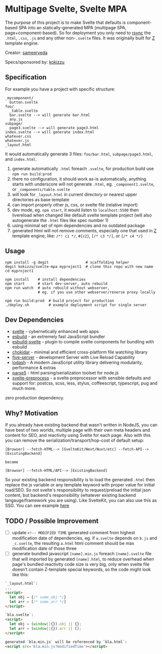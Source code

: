 # Multipage Svelte, Svelte MPA

The purpose of this project is to make Svelte that defaults is component-based SPA into an statically-generated MPA (multipage SPA, page+component-based). 
So for deployment you only need to [rsync](//rsync.samba.org/) the `.html`, `.css`, `.js` and any other non-`.svelte` files. 
It was originally built for [Z](https://github.com/kokizzu/gotro/tree/master/Z) template engine.

Creator: [sameerveda](//github.com/sameerveda)

Specs/sponsored by: [kokizzu](//github.com/kokizzu)

## Specification

For example you have a project with specific structure:

```shell
_mycomponent/
  button.svelte
foo/
  _table.svelte
  bar.svelte --> will generate bar.html
  any.js
subpage/
  page3.svelte --> will generate page3.html
index.svelte --> will generate index.html
whatever.css
whatever.js
_layout.html
```

It would automatically generate 3 files: `foo/bar.html`, `subpage/page3.html`, and `index.html`.

1. generate automatically `.html` foreach `.svelte`, for production build use `npm run build:prod`
2. there no configuration, it should work as-is automatically, anything starts with underscore will not generate `.html`, eg. `_component1.svelte`, or `_components/table.svelte`
3. will look for `_layout.html` in current directory or nearest upper directories as base template
4. can import properly other js, css, or svelte file (relative import)
5. dev mode, eg. `npm start`, it would listen to `localhost:5500` then livereload when changed like default svelte template project (will also autogenerate the `.html` files like spec number 1)
6. using minimal set of npm dependencies and no outdated package
7. generated html will not remove comments, especially one that used in [Z](https://github.com/kokizzu/gotro/tree/master/Z) template engine, like: `/*! c1 */`, `#{c2}`, `[/* c3 */]`, or `{/* c4 */}`

## Usage

```shell
npm install -g degit                 # scaffolding helper
degit kokizzu/svelte-mpa myproject1  # clone this repo with new name
cd myproject1                        

npm install    # install dependencies
npm start      # start dev-server, auto rebuild
npm run watch  # auto rebuild without webserver, 
               # eg. if you use other webserver/reverse proxy locally

npm run build:prod  # build project for production
./deploy.sh         # example deployment script for single server
```

## Dev Dependencies

- [svelte](//svelte.dev/) - cybernetically enhanced web apps
- [esbuild](//esbuild.github.io/) - an extremely fast JavaScript bundler
- [esbuild-svelte](//github.com/EMH333/esbuild-svelte) - plugin to compile svelte components for bundling with esbuild
- [chokidar](//github.com/paulmillr/chokidar) - minimal and efficient cross-platform file watching library
- [five-server](//github.com/yandeu/five-server) - development Server with Live Reload Capability
- [lodash](//lodash.com) - A modern JavaScript utility library delivering modularity, performance & extras
- [parse5](//github.com/inikulin/parse5) - html parsing/serialization toolset for node.js
- [svelte-preprocess](//github.com/sveltejs/svelte-preprocess) - a svelte preprocessor with sensible defaults and support for: postcss, scss, less, stylus, coffeescript, typescript, pug and much more.

zero production dependency.

## Why? Motivation

If you already have existing backend that wasn't written in NodeJS, you can have best of two worlds, multiple page with their own meta headers and content for SEO, and reactivity using Svelte for each page. Also with this you can remove the serialization/transport/hop-cost of default setup:

```
[Browser] --fetch-HTML--> [SvelteKit/Next/Nuxt/etc] --fetch-API--> [ExistingBackend]

became

[Browser] --fetch-HTML/API--> [ExistingBackend]
```

So your existing backend responsibility is to load the generated `.html` then replace the js variable or any template keyword with proper value for initial load/SEO. So not svelte's responsibility to request/preload the initial json content, but backend's responsibility (whatever existing backend langauge/framework you are using). Like SvelteKit, you can also use this as SSG. You can see example [here](//github.com/kokizzu/sveltefiber)

## TODO / Possible Improvement

- [ ] update `<!-- MODIFIED TIME` generated comment from highest modification date of dependencies, eg. if `a.svelte` depends on `b.js` and `_c.svelte`, the resulting `a.html` html comment should be max modification date of those three 
- [ ] generate bundled javascript `[name].min.js` foreach `[name].svelte` file that will imported by generated `[name].html`, to reduce overhead when page's bundled reactivity code size is very big, only when svelte file doesn't contain Z-template special keywords, so the code might look like this:
```html
`_layout.html`:
...
<script>
  let obj = {/* some_obj */}
  let arr = [/* some_arr */]
</script>

`bla.svelte`:
<script>
  let obj = (window||{}).obj || {};
  let arr = (window||{}).arr || [];
</script>

generated `bla.min.js` will be referenced by `bla.html`: 
<script src='bla.min.js?modifiedTime'></script>
```

